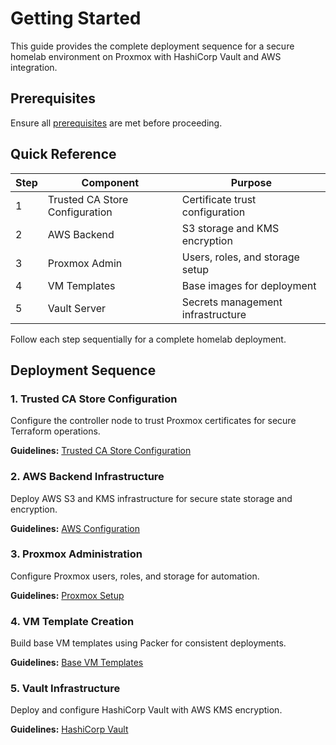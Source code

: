 # Getting Started

This guide provides the complete deployment sequence for a secure homelab environment on Proxmox with HashiCorp Vault and AWS integration.

## Prerequisites

Ensure all [prerequisites](./prerequisites.md) are met before proceeding.


## Quick Reference

| Step | Component | Purpose |
|------|-----------|---------|
| 1 | Trusted CA Store Configuration | Certificate trust configuration |
| 2 | AWS Backend | S3 storage and KMS encryption |
| 3 | Proxmox Admin | Users, roles, and storage setup |
| 4 | VM Templates | Base images for deployment |
| 5 | Vault Server | Secrets management infrastructure |

Follow each step sequentially for a complete homelab deployment.

## Deployment Sequence

### 1. Trusted CA Store Configuration
Configure the controller node to trust Proxmox certificates for secure Terraform operations.

**Guidelines:** [Trusted CA Store Configuration](./controller/trusted_ca_store.md)

### 2. AWS Backend Infrastructure
Deploy AWS S3 and KMS infrastructure for secure state storage and encryption.

**Guidelines:** [AWS Configuration](./aws/index.md)

### 3. Proxmox Administration
Configure Proxmox users, roles, and storage for automation.

**Guidelines:** [Proxmox Setup](./proxmox_setup/index.md)

### 4. VM Template Creation
Build base VM templates using Packer for consistent deployments.

**Guidelines:** [Base VM Templates](./proxmox_setup/base_vm_template_ubuntu_server.md)

### 5. Vault Infrastructure
Deploy and configure HashiCorp Vault with AWS KMS encryption.

**Guidelines:** [HashiCorp Vault](./vault/index.md)

